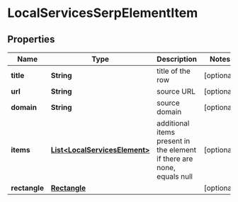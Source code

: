 

# LocalServicesSerpElementItem


## Properties

| Name | Type | Description | Notes |
|------------ | ------------- | ------------- | -------------|
|**title** | **String** | title of the row |  [optional] |
|**url** | **String** | source URL |  [optional] |
|**domain** | **String** | source domain |  [optional] |
|**items** | [**List&lt;LocalServicesElement&gt;**](LocalServicesElement.md) | additional items present in the element if there are none, equals null |  [optional] |
|**rectangle** | [**Rectangle**](Rectangle.md) |  |  [optional] |



